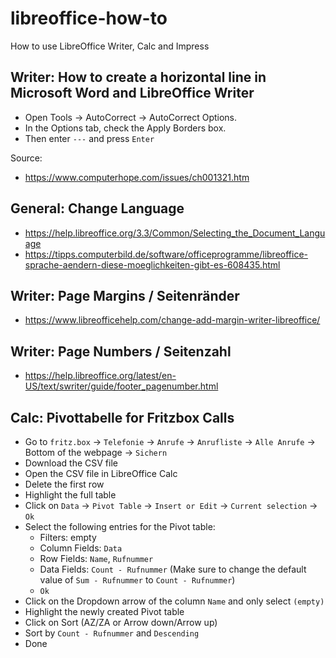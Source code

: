 # libreoffice-how-to
How to use LibreOffice Writer, Calc and Impress

## Writer: How to create a horizontal line in Microsoft Word and LibreOffice Writer
- Open Tools → AutoCorrect → AutoCorrect Options.
- In the Options tab, check the Apply Borders box.
- Then enter `---` and press `Enter`

Source:
- https://www.computerhope.com/issues/ch001321.htm

## General: Change Language
- https://help.libreoffice.org/3.3/Common/Selecting_the_Document_Language
- https://tipps.computerbild.de/software/officeprogramme/libreoffice-sprache-aendern-diese-moeglichkeiten-gibt-es-608435.html

## Writer: Page Margins / Seitenränder
- https://www.libreofficehelp.com/change-add-margin-writer-libreoffice/

## Writer: Page Numbers / Seitenzahl
- https://help.libreoffice.org/latest/en-US/text/swriter/guide/footer_pagenumber.html

## Calc: Pivottabelle for Fritzbox Calls
- Go to `fritz.box` → `Telefonie` → `Anrufe` → `Anrufliste` → `Alle Anrufe` → Bottom of the webpage → `Sichern`
- Download the CSV file
- Open the CSV file in LibreOffice Calc
- Delete the first row
- Highlight the full table
- Click on `Data` → `Pivot Table` → `Insert or Edit` → `Current selection` → `Ok`
- Select the following entries for the Pivot table:
  - Filters: empty
  - Column Fields: `Data`
  - Row Fields: `Name`, `Rufnummer`
  - Data Fields: `Count - Rufnummer` (Make sure to change the default value of `Sum - Rufnummer` to `Count - Rufnummer`)
  - `Ok`
- Click on the Dropdown arrow of the column `Name` and only select `(empty)`
- Highlight the newly created Pivot table
- Click on Sort (AZ/ZA or Arrow down/Arrow up)
- Sort by `Count - Rufnummer` and `Descending`
- Done

